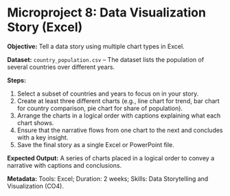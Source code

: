 # Microproject 8: Data Visualization Story (Excel)

**Objective:** Tell a data story using multiple chart types in Excel.

**Dataset:** `country_population.csv` – The dataset lists the population of several countries over different years.

**Steps:**
1. Select a subset of countries and years to focus on in your story.
2. Create at least three different charts (e.g., line chart for trend, bar chart for country comparison, pie chart for share of population).
3. Arrange the charts in a logical order with captions explaining what each chart shows.
4. Ensure that the narrative flows from one chart to the next and concludes with a key insight.
5. Save the final story as a single Excel or PowerPoint file.

**Expected Output:** A series of charts placed in a logical order to convey a narrative with captions and conclusions.

**Metadata:** Tools: Excel; Duration: 2 weeks; Skills: Data Storytelling and Visualization (CO4).